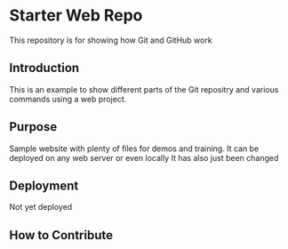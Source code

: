 # Starter Web Repo

This repository is for showing how Git and GitHub work

## Introduction

This is an example to show different parts of the Git repositry and various commands using a web project.

## Purpose

Sample website with plenty of files for demos and training. 
It can be deployed on any web server or even locally
It has also just been changed

## Deployment

Not yet deployed

## How to Contribute